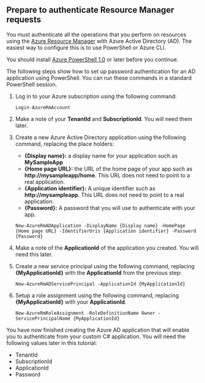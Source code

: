 ## Prepare to authenticate Resource Manager requests

You must authenticate all the operations that you perform on resources using the [Azure Resource Manager][lnk-authenticate-arm] with Azure Active Directory (AD). The easiest way to configure this is to use PowerShell or Azure CLI.

You should install [Azure PowerShell 1.0][lnk-powershell-install] or later before you continue.

The following steps show how to set up password authentication for an AD application using PowerShell. You can run these commands in a standard PowerShell session.

1. Log in to your Azure subscription using the following command:

    ```
    Login-AzureRmAccount
    ```

2. Make a note of your **TenantId** and **SubscriptionId**. You will need them later.

3. Create a new Azure Active Directory application using the following command, replacing the place holders:

    - **{Display name}:** a display name for your application such as **MySampleApp**
    - **{Home page URL}:** the URL of the home page of your app such as **http://mysampleapp/home**. This URL does not need to point to a real application.
    - **{Application identifier}:** A unique identifier such as **http://mysampleapp**. This URL does not need to point to a real application.
    - **{Password}:** A password that you will use to authenticate with your app.

    ```
    New-AzureRmADApplication -DisplayName {Display name} -HomePage {Home page URL} -IdentifierUris {Application identifier} -Password {Password}
    ```
    
4. Make a note of the **ApplicationId** of the application you created. You will need this later.

5. Create a new service principal using the following command, replacing **{MyApplicationId}** with the **ApplicationId** from the previous step:

    ```
    New-AzureRmADServicePrincipal -ApplicationId {MyApplicationId}
    ```
    
6. Setup a role assignment using the following command, replacing **{MyApplicationId}** with your **ApplicationId**.

    ```
    New-AzureRmRoleAssignment -RoleDefinitionName Owner -ServicePrincipalName {MyApplicationId}
    ```
    
You have now finished creating the Azure AD application that will enable you to authenticate from your custom C# application. You will need the following values later in this tutorial:

- TenantId
- SubscriptionId
- ApplicationId
- Password

[lnk-authenticate-arm]: https://msdn.microsoft.com/zh-cn/library/azure/dn790557.aspx
[lnk-powershell-install]: /documentation/articles/powershell-install-configure/
